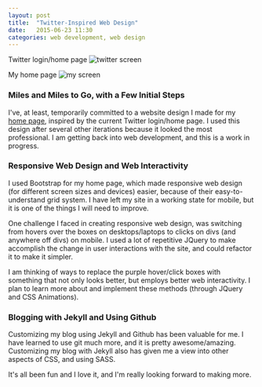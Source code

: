 ```yaml
---
layout: post
title:  "Twitter-Inspired Web Design"
date:   2015-06-23 11:30
categories: web development, web design
---
```


Twitter login/home page
![twitter screen](http://khasachi.com/images/twitterscreen.png)


My home page 
![my screen](http://khasachi.com/images/myscreen.png)

### Miles and Miles to Go, with a Few Initial Steps
I've, at least, temporarily committed to a website design I made for my [home page](http://www.khasachi.com), inspired by the current Twitter login/home page. I used this design after several other iterations because it looked the most professional. I am getting back into web development, and this is a work in progress. 

### Responsive Web Design and Web Interactivity 

I used Bootstrap for my home page, which made responsive web design (for different screen sizes and devices) easier, because of their easy-to-understand grid system. I have left my site in a working state for mobile, but it is one of the things I will need to improve. 

One challenge I faced in creating responsive web design, was switching from hovers over the boxes on desktops/laptops to clicks on divs (and anywhere off divs) on mobile. I used a lot of repetitive JQuery to make accomplish the change in user interactions with the site, and could refactor it to make it simpler. 

I am thinking of ways to replace the purple hover/click boxes with something that not only looks better, but employs better web interactivity. I plan to learn more about and implement these methods (through JQuery and CSS Animations). 

### Blogging with Jekyll and Using Github
Customizing my blog using Jekyll and Github has been valuable for me. I have learned to use git much more, and it is pretty awesome/amazing. Customizing my blog with Jekyll also has given me a view into other aspects of CSS, and using SASS. 

It's all been fun and I love it, and I'm really looking forward to making more. 











